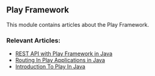 ## Play Framework

This module contains articles about the Play Framework.

### Relevant Articles:
- [REST API with Play Framework in Java](https://www.baeldung.com/rest-api-with-play)
- [Routing In Play Applications in Java](https://www.baeldung.com/routing-in-play)
- [Introduction To Play In Java](https://www.baeldung.com/java-intro-to-the-play-framework)

